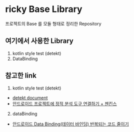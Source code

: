 # ricky Base Library

프로젝트의 Base 를 모듈 형태로 정리한 Repository

## 여기에서 사용한 Library
1. kotlin style test (detekt)
2. DataBinding

## 참고한 link
1. kotlin style test (detekt)
- [detekt document](https://detekt.github.io/detekt/index.html)
- [안드로이드 프로젝트에 정적 분석 도구 연결하기 + 젠킨스](https://battleship-park.medium.com/%EC%95%88%EB%93%9C%EB%A1%9C%EC%9D%B4%EB%93%9C-%ED%94%84%EB%A1%9C%EC%A0%9D%ED%8A%B8%EC%97%90-%EC%A0%95%EC%A0%81-%EB%B6%84%EC%84%9D-%EB%8F%84%EA%B5%AC-%EC%97%B0%EA%B2%B0%ED%95%98%EA%B8%B0-%EC%A0%A0%ED%82%A8%EC%8A%A4-7d47dab3379a)

2. dataBinding
- [안드로이드 Data Binding(데이터 바인딩) 반복되는 코드 줄이기](https://seunghyun.in/android/1/)